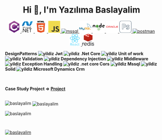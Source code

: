 <h1 align="center">Hi 👋, I'm Yazılıma Baslayalim</h1> 
 
 
<p align="center"> <a href="https://www.w3schools.com/cs/" target="_blank" rel="noreferrer"> <img src="https://raw.githubusercontent.com/devicons/devicon/master/icons/csharp/csharp-original.svg" alt="csharp" width="40" height="40"/> </a> <a href="https://dotnet.microsoft.com/" target="_blank" rel="noreferrer"> <img src="https://raw.githubusercontent.com/devicons/devicon/master/icons/dot-net/dot-net-original-wordmark.svg" alt="dotnet" width="40" height="40"/> </a> <a href="https://www.w3.org/html/" target="_blank" rel="noreferrer"> <img src="https://raw.githubusercontent.com/devicons/devicon/master/icons/html5/html5-original-wordmark.svg" alt="html5" width="40" height="40"/> </a> <a href="https://developer.mozilla.org/en-US/docs/Web/JavaScript" target="_blank" rel="noreferrer"> <img src="https://raw.githubusercontent.com/devicons/devicon/master/icons/javascript/javascript-original.svg" alt="javascript" width="40" height="40"/> </a> <a href="https://www.microsoft.com/en-us/sql-server" target="_blank" rel="noreferrer"> <img src="https://www.svgrepo.com/show/303229/microsoft-sql-server-logo.svg" alt="mssql" width="40" height="40"/> </a> <a href="https://www.mysql.com/" target="_blank" rel="noreferrer"> <img src="https://raw.githubusercontent.com/devicons/devicon/master/icons/mysql/mysql-original-wordmark.svg" alt="mysql" width="40" height="40"/> </a> <a href="https://nodejs.org" target="_blank" rel="noreferrer"> <img src="https://raw.githubusercontent.com/devicons/devicon/master/icons/nodejs/nodejs-original-wordmark.svg" alt="nodejs" width="40" height="40"/> </a> <a href="https://www.oracle.com/" target="_blank" rel="noreferrer"> <img src="https://raw.githubusercontent.com/devicons/devicon/master/icons/oracle/oracle-original.svg" alt="oracle" width="40" height="40"/> </a> <a href="https://www.photoshop.com/en" target="_blank" rel="noreferrer"> <img src="https://raw.githubusercontent.com/devicons/devicon/master/icons/photoshop/photoshop-line.svg" alt="photoshop" width="40" height="40"/> </a> <a href="https://postman.com" target="_blank" rel="noreferrer"> <img src="https://www.vectorlogo.zone/logos/getpostman/getpostman-icon.svg" alt="postman" width="40" height="40"/> </a> <a href="https://reactjs.org/" target="_blank" rel="noreferrer"> <img src="https://raw.githubusercontent.com/devicons/devicon/master/icons/react/react-original-wordmark.svg" alt="react" width="40" height="40"/> </a> <a href="https://redis.io" target="_blank" rel="noreferrer"> <img src="https://raw.githubusercontent.com/devicons/devicon/master/icons/redis/redis-original-wordmark.svg" alt="redis" width="40" height="40"/> </a> </p>

  <b>  DesignPatterns <img width="18" src="https://camo.githubusercontent.com/1f14b35923d63137c2054fe5f93c669dee7ac2c287a1a61c81af76e9e874a901/68747470733a2f2f692e6962622e636f2f4e4c6b7a6e434a2f79696c64697a2e706e67" alt="yildiz" border="0" data-canonical-src="https://i.ibb.co/NLkznCJ/yildiz.png" style="max-width: 100%;"> Jwt <img width="18" src="https://camo.githubusercontent.com/1f14b35923d63137c2054fe5f93c669dee7ac2c287a1a61c81af76e9e874a901/68747470733a2f2f692e6962622e636f2f4e4c6b7a6e434a2f79696c64697a2e706e67" alt="yildiz" border="0" data-canonical-src="https://i.ibb.co/NLkznCJ/yildiz.png" style="max-width: 100%;"> .Net Core <img width="18" src="https://camo.githubusercontent.com/1f14b35923d63137c2054fe5f93c669dee7ac2c287a1a61c81af76e9e874a901/68747470733a2f2f692e6962622e636f2f4e4c6b7a6e434a2f79696c64697a2e706e67" alt="yildiz" border="0" data-canonical-src="https://i.ibb.co/NLkznCJ/yildiz.png" style="max-width: 100%;"> Unit of work <img width="18" src="https://camo.githubusercontent.com/1f14b35923d63137c2054fe5f93c669dee7ac2c287a1a61c81af76e9e874a901/68747470733a2f2f692e6962622e636f2f4e4c6b7a6e434a2f79696c64697a2e706e67" alt="yildiz" border="0" data-canonical-src="https://i.ibb.co/NLkznCJ/yildiz.png" style="max-width: 100%;"> Validation <img width="18" src="https://camo.githubusercontent.com/1f14b35923d63137c2054fe5f93c669dee7ac2c287a1a61c81af76e9e874a901/68747470733a2f2f692e6962622e636f2f4e4c6b7a6e434a2f79696c64697a2e706e67" alt="yildiz" border="0" data-canonical-src="https://i.ibb.co/NLkznCJ/yildiz.png" style="max-width: 100%;"> Dependency Injection <img width="18" src="https://camo.githubusercontent.com/1f14b35923d63137c2054fe5f93c669dee7ac2c287a1a61c81af76e9e874a901/68747470733a2f2f692e6962622e636f2f4e4c6b7a6e434a2f79696c64697a2e706e67" alt="yildiz" border="0" data-canonical-src="https://i.ibb.co/NLkznCJ/yildiz.png" style="max-width: 100%;"> Middleware <img width="18" src="https://camo.githubusercontent.com/1f14b35923d63137c2054fe5f93c669dee7ac2c287a1a61c81af76e9e874a901/68747470733a2f2f692e6962622e636f2f4e4c6b7a6e434a2f79696c64697a2e706e67" alt="yildiz" border="0" data-canonical-src="https://i.ibb.co/NLkznCJ/yildiz.png" style="max-width: 100%;"> Exception Handling <img width="18" src="https://camo.githubusercontent.com/1f14b35923d63137c2054fe5f93c669dee7ac2c287a1a61c81af76e9e874a901/68747470733a2f2f692e6962622e636f2f4e4c6b7a6e434a2f79696c64697a2e706e67" alt="yildiz" border="0" data-canonical-src="https://i.ibb.co/NLkznCJ/yildiz.png" style="max-width: 100%;"> .net core Cors <img width="18" src="https://camo.githubusercontent.com/1f14b35923d63137c2054fe5f93c669dee7ac2c287a1a61c81af76e9e874a901/68747470733a2f2f692e6962622e636f2f4e4c6b7a6e434a2f79696c64697a2e706e67" alt="yildiz" border="0" data-canonical-src="https://i.ibb.co/NLkznCJ/yildiz.png" style="max-width: 100%;"> Mssql <img width="18" src="https://camo.githubusercontent.com/1f14b35923d63137c2054fe5f93c669dee7ac2c287a1a61c81af76e9e874a901/68747470733a2f2f692e6962622e636f2f4e4c6b7a6e434a2f79696c64697a2e706e67" alt="yildiz" border="0" data-canonical-src="https://i.ibb.co/NLkznCJ/yildiz.png" style="max-width: 100%;"> Solid  <img width="18" src="https://camo.githubusercontent.com/1f14b35923d63137c2054fe5f93c669dee7ac2c287a1a61c81af76e9e874a901/68747470733a2f2f692e6962622e636f2f4e4c6b7a6e434a2f79696c64697a2e706e67" alt="yildiz" border="0" data-canonical-src="https://i.ibb.co/NLkznCJ/yildiz.png" style="max-width: 100%;"> Microsoft Dynamics Crm </b> </center><br> <br> <br> 

  <b> Case Study Project => <a href="https://github.com/baslayalim/CaseStudy"> Project </a> </b> <br> <br>

<p><img align="left" src="https://github-readme-stats.vercel.app/api/top-langs?username=baslayalim&show_icons=true&locale=en&layout=compact" alt="baslayalim" /></p>

<p>&nbsp;<img align="center" src="https://github-readme-stats.vercel.app/api?username=baslayalim&show_icons=true&locale=en" alt="baslayalim" /></p>

<p><img align="center" src="https://github-readme-streak-stats.herokuapp.com/?user=baslayalim&" alt="baslayalim" /></p>




<p align="left"> <a href="https://twitter.com/" target="blank"><img src="https://img.shields.io/twitter/follow/?logo=twitter&style=for-the-badge" alt="" /></a> </p>

  
<p align="left"> <a href="https://github.com/ryo-ma/github-profile-trophy"><img src="https://github-profile-trophy.vercel.app/?username=baslayalim" alt="baslayalim" /></a> </p>

